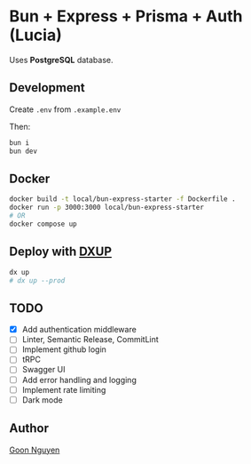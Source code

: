 # Bun + Express + Prisma + Auth (Lucia)

Uses **PostgreSQL** database.

## Development

Create `.env` from `.example.env`

Then:

```bash
bun i
bun dev
```

## Docker

```bash
docker build -t local/bun-express-starter -f Dockerfile .
docker run -p 3000:3000 local/bun-express-starter
# OR
docker compose up
```

## Deploy with [DXUP](https://dxup.dev)

```bash
dx up
# dx up --prod
```

## TODO

- [x] Add authentication middleware
- [ ] Linter, Semantic Release, CommitLint
- [ ] Implement github login
- [ ] tRPC
- [ ] Swagger UI
- [ ] Add error handling and logging
- [ ] Implement rate limiting
- [ ] Dark mode

## Author

[Goon Nguyen](https://x.com/goon_nguyen)
